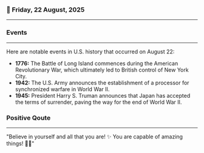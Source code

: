 ### 📅 Friday, 22 August, 2025
------
### Events
------
Here are notable events in U.S. history that occurred on August 22:

- **1776:** The Battle of Long Island commences during the American Revolutionary War, which ultimately led to British control of New York City.
- **1942:** The U.S. Army announces the establishment of a processor for synchronized warfare in World War II.
- **1945:** President Harry S. Truman announces that Japan has accepted the terms of surrender, paving the way for the end of World War II.

### Positive Qoute
------
"Believe in yourself and all that you are! ✨ You are capable of amazing things! 💪🌟"
